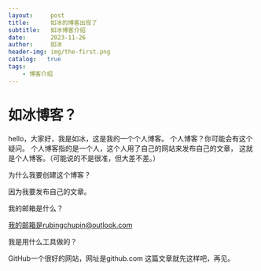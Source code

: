 ```yaml
---
layout:     post
title:      如冰的博客出现了
subtitle:   如冰博客介绍
date:       2023-11-26
author:     如冰
header-img: img/the-first.png
catalog:   true
tags:
    - 博客介绍
---
```

# 如冰博客？

hello，大家好，我是如冰，这是我的一个个人博客。
个人博客？你可能会有这个疑问。
个人博客指的是一个人，这个人用了自己的网站来发布自己的文章，
这就是个人博客。（可能说的不是很准，但大差不差。）

为什么我要创建这个博客？

因为我要发布自己的文章。

我的邮箱是什么？

我的邮箱是rubingchupin@outlook.com

我是用什么工具做的？

GitHub一个很好的网站，网址是github.com
这篇文章就先这样吧，再见。
